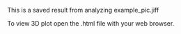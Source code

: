 This is a saved result from analyzing example_pic.jiff

To view 3D plot open the .html file with your web browser.
